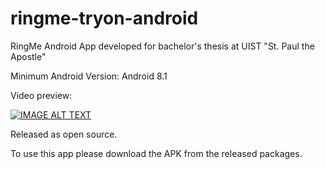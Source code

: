 # ringme-tryon-android
RingMe Android App developed for bachelor's thesis at UIST "St. Paul the Apostle"

Minimum Android Version: Android 8.1

Video preview:

[![IMAGE ALT TEXT](https://yt-embed.herokuapp.com/embed?v=_0lANMINNcI&new)](https://www.youtube.com/watch?v=_0lANMINNcI "RingMe - AR app overview")

Released as open source.

To use this app please download the APK from the released packages.

